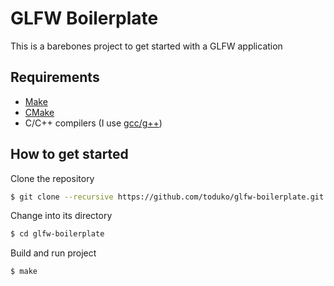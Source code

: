 # GLFW Boilerplate
This is a barebones project to get started with a GLFW application
## Requirements
- [Make](https://www.gnu.org/software/make/manual/make.html)
- [CMake](https://cmake.org/)
- C/C++ compilers (I use [gcc/g++](https://gcc.gnu.org/))
## How to get started
Clone the repository
```bash
$ git clone --recursive https://github.com/toduko/glfw-boilerplate.git
```
Change into its directory
```bash
$ cd glfw-boilerplate
```
Build and run project
```bash
$ make
```
